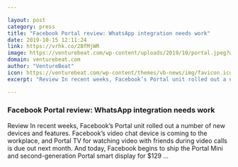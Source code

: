 ```yaml
---

layout: post
category: press
title: "Facebook Portal review: WhatsApp integration needs work"
date: 2019-10-15 12:11:24
link: https://vrhk.co/2BfMjWR
image: https://venturebeat.com/wp-content/uploads/2019/10/portal.jpeg?w=1200&strip=all
domain: venturebeat.com
author: "VentureBeat"
icon: https://venturebeat.com/wp-content/themes/vb-news/img/favicon.ico
excerpt: "Review In recent weeks, Facebook’s Portal unit rolled out a number of new devices and features. Facebook’s video chat device is coming to the workplace, and Portal TV for watching video with friends during video calls is due out next month. And today, Facebook begins to ship the Portal Mini and second-generation Portal smart display for $129 …"

---
```


### Facebook Portal review: WhatsApp integration needs work

Review In recent weeks, Facebook’s Portal unit rolled out a number of new devices and features. Facebook’s video chat device is coming to the workplace, and Portal TV for watching video with friends during video calls is due out next month. And today, Facebook begins to ship the Portal Mini and second-generation Portal smart display for $129 …
